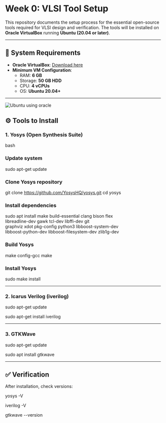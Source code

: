 # Week 0: VLSI Tool Setup

This repository documents the setup process for the essential open-source tools required for VLSI design and verification. The tools will be installed on **Oracle VirtualBox** running **Ubuntu (20.04 or later)**.

---

## 📌 System Requirements

- **Oracle VirtualBox**: [Download here](https://www.virtualbox.org/wiki/Downloads)  
- **Minimum VM Configuration**:
  - RAM: **6 GB**
  - Storage: **50 GB HDD**
  - CPU: **4 vCPUs**
  - OS: **Ubuntu 20.04+**

---

![Ubuntu using oracle](<img width="1111" height="716" alt="ubuntu using VM" src="https://github.com/user-attachments/assets/96357ac4-381f-419d-9d2a-185d92f072d8" />
)

## ⚙️ Tools to Install

### 1. Yosys (Open Synthesis Suite)
bash
### Update system
sudo apt-get update

### Clone Yosys repository
git clone https://github.com/YosysHQ/yosys.git
cd yosys

### Install dependencies
sudo apt install make build-essential clang bison flex \
libreadline-dev gawk tcl-dev libffi-dev git \
graphviz xdot pkg-config python3 libboost-system-dev \
libboost-python-dev libboost-filesystem-dev zlib1g-dev

### Build Yosys
make config-gcc
make

### Install Yosys
sudo make install

---


### 2. Icarus Verilog (iverilog)

sudo apt-get update

sudo apt-get install iverilog

---

### 3. GTKWave

sudo apt-get update

sudo apt install gtkwave

---

## ✅ Verification

After installation, check versions:

yosys -V

iverilog -V

gtkwave --version

